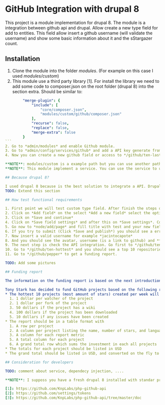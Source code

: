 # GitHub Integration with drupal 8

This project is a module implementation for drupal 8. The module is a integration between github api and drupal. Allow create a new type field for add to entities. This field allow insert a github username (will validate the username) and show some basic information about it and the sStargazer count.

## Installation
1. Clone the module into the folder *modules*. (For example on this case I used *modules/custom*)
1. This module use a third party library [1]. For install the library we need to add some code to composer.json on the root folder (drupal 8) into the section extra. Should be similar to:
````yml
        "merge-plugin": {
            "include": [
                "core/composer.json",
                "modules/custom/github/composer.json"
            ],
            "recurse": false,
            "replace": false,
            "merge-extra": false
        }
```
2. Go to *admin/modules* and enable Github module.
3. Go to *admin/config/services/github* and add a API key generate from [2]. This point is important because some methods (github API) need a token.
4. Now you can create a new github field or access to */github/ten-last-week*, */github/ten-hottest*, */github/pepper* to get some example page getting data from the github API.

**NOTE**: modules/custom is a example path but you can use another path to install your modules. See https://www.drupal.org/node/2822349 for more info.
**NOTE**: This module implement a service. You can use the service to use any mehtod implemented with the library [1] you can check [3] for more info.

## Because drupal 8?

I used drupal 8 because is the best solution to integrate a API. Drupal 8 include so good components from symfony get a better performance (Dependecy injection, ....) and more maintable code.
TODO: Extend this section

## How test functional requirements

1. First point we will test custom type field. After finish the steps on *Installation* you need go to *admin/structure/types/manage/page/fields*
2. Click on *Add field* on the select *Add a new field* select the option *Github* and insert into *Label* a text. For example *Test*.
3. Click on *Save and continue*
4. Click on *Save field settings* and after this on *Save settings*. Congratulations you have a github field into the content type page.
5. Go now to *node/add/page* and fill title with test and your new field with for example *adfasfasfasfdafasfs*.
6. If you try to submit (Click *Save and publish*) you should see a error message *The github username adfasfasfasfdafasfs is invalid....*
7. Now insert a valid username for example *jacintocapote*
8. And you should see the avatar, username (is a link to github) and **Total stargazer**.
9. The next step is check the API integration. Go first to */github/ten-last-week* and you should see top 10 issues from the last week ordered by comments. On the page you have a more detailed description.
10. Go to */github/ten-hottest* and you should see a top 10 repositories from the last week ordered by stars.
11. Go to */github/pepper* to get a funding report.

TODO: Add some pictures

## Funding report

The information on the funding report is based on the next introduction:

Tony Stark has decided to fund GitHub projects based on the following rules:
* The hottest 10 projects (most amount of stars) created per week will receive funding. The project will receive (metrics):
  1. 1 dollar per watcher of the project
  2. 1 dollar per fork of the project
  3. 50 dollars if the project has a wiki
  4. 100 dollars if the project has been downloaded
  5. 10 dollars if any issues have been created
* The report should be in a table format with 
  1. A row per project 
  2. A column per project listing the name, number of stars, and language
  3. A column for each report metric
  5. A total column for each project
  6. A grand total row which sums the investment in each all projects
* The totals for each project should be listed in USD
* The grand total should be listed in USD, and converted on the fly to GBP (Pounds), EUR (Euros), and CHF (Swiss Francs)

## Consideration for developers

TODO: comment about service, dependecy injection, ....

**NOTE**: I supposs you have a fresh drupal 8 installed with standar profile.

[1]: https://github.com/KnpLabs/php-github-api
[2]: https://github.com/settings/tokens
[3]: https://github.com/KnpLabs/php-github-api/tree/master/doc
